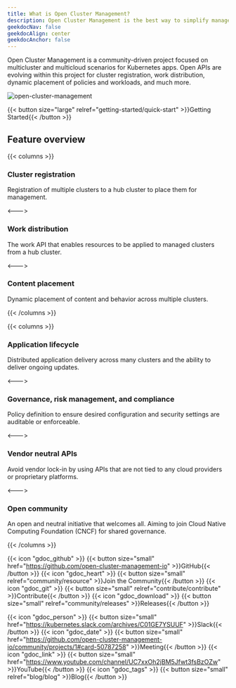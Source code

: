 ```yaml
---
title: What is Open Cluster Management?
description: Open Cluster Management is the best way to simplify management of multiple Kubernetes clusters.
geekdocNav: false
geekdocAlign: center
geekdocAnchor: false
---
```


Open Cluster Management is a community-driven project focused on multicluster and multicloud scenarios for Kubernetes apps. Open APIs are evolving within this project for cluster registration, work distribution, dynamic placement of policies and workloads, and much more.

![open-cluster-management](/clusteradm_init.png)

{{< button size="large" relref="getting-started/quick-start" >}}Getting Started{{< /button >}}

## Feature overview

{{< columns >}}

### Cluster registration

Registration of multiple clusters to a hub cluster to place them for management.

<--->

### Work distribution

The work API that enables resources to be applied to managed clusters from a hub cluster.

<--->

### Content placement

Dynamic placement of content and behavior across multiple clusters.

{{< /columns >}}

{{< columns >}}

### Application lifecycle

Distributed application delivery across many clusters and the ability to deliver ongoing updates.

<--->

### Governance, risk management, and compliance

Policy definition to ensure desired configuration and security settings are auditable or enforceable.

<--->

### Vendor neutral APIs

Avoid vendor lock-in by using APIs that are not tied to any cloud providers or proprietary platforms.

<--->

### Open community

An open and neutral initiative that welcomes all. Aiming to join Cloud Native Computing Foundation (CNCF) for shared governance.

{{< /columns >}}

{{< icon "gdoc_github" >}} {{< button size="small" href="https://github.com/open-cluster-management-io" >}}GitHub{{< /button >}}
{{< icon "gdoc_heart" >}} {{< button size="small" relref="community/resource" >}}Join the Community{{< /button >}}
{{< icon "gdoc_git" >}} {{< button size="small" relref="contribute/contribute" >}}Contribute{{< /button >}}
{{< icon "gdoc_download" >}} {{< button size="small" relref="community/releases" >}}Releases{{< /button >}}

{{< icon "gdoc_person" >}} {{< button size="small" href="https://kubernetes.slack.com/archives/C01GE7YSUUF" >}}Slack{{< /button >}}
{{< icon "gdoc_date" >}} {{< button size="small" href="https://github.com/open-cluster-management-io/community/projects/1#card-50787258" >}}Meeting{{< /button >}}
{{< icon "gdoc_link" >}} {{< button size="small" href="https://www.youtube.com/channel/UC7xxOh2jBM5Jfwt3fsBzOZw" >}}YouTube{{< /button >}}
{{< icon "gdoc_tags" >}} {{< button size="small" relref="blog/blog" >}}Blog{{< /button >}}